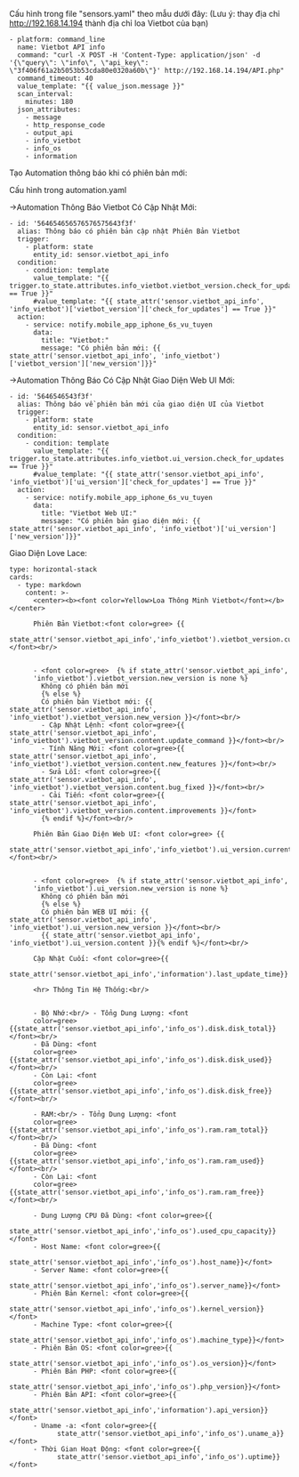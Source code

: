 Cấu hình trong file "sensors.yaml" theo mẫu dưới đây:
(Lưu ý: thay địa chỉ http://192.168.14.194 thành địa chỉ loa Vietbot của bạn)

    - platform: command_line
      name: Vietbot API info
      command: "curl -X POST -H 'Content-Type: application/json' -d '{\"query\": \"info\", \"api_key\": \"3f406f61a2b5053b53cda80e0320a60b\"}' http://192.168.14.194/API.php"
      command_timeout: 40
      value_template: "{{ value_json.message }}"
      scan_interval:
        minutes: 180
      json_attributes:
        - message
        - http_response_code
        - output_api
        - info_vietbot
        - info_os
        - information

Tạo Automation thông báo khi có phiên bản mới:

Cấu hình trong automation.yaml

->Automation Thông Báo Vietbot Có Cập Nhật Mới:

    - id: '564654656576576575643f3f'
      alias: Thông báo có phiên bản cập nhật Phiên Bản Vietbot
      trigger:
        - platform: state
          entity_id: sensor.vietbot_api_info
      condition:
        - condition: template
          value_template: "{{ trigger.to_state.attributes.info_vietbot.vietbot_version.check_for_updates == True }}"
          #value_template: "{{ state_attr('sensor.vietbot_api_info', 'info_vietbot')['vietbot_version']['check_for_updates'] == True }}"
      action:
        - service: notify.mobile_app_iphone_6s_vu_tuyen
          data:
            title: "Vietbot:"
            message: "Có phiên bản mới: {{ state_attr('sensor.vietbot_api_info', 'info_vietbot')['vietbot_version']['new_version']}}"

->Automation Thông Báo  Có Cập Nhật Giao Diện Web UI Mới:

    - id: '5646546543f3f'
      alias: Thông báo về phiên bản mới của giao diện UI của Vietbot
      trigger:
        - platform: state
          entity_id: sensor.vietbot_api_info
      condition:
        - condition: template
          value_template: "{{ trigger.to_state.attributes.info_vietbot.ui_version.check_for_updates == True }}"
          #value_template: "{{ state_attr('sensor.vietbot_api_info', 'info_vietbot')['ui_version']['check_for_updates'] == True }}"
      action:
        - service: notify.mobile_app_iphone_6s_vu_tuyen
          data:
            title: "Vietbot Web UI:"
            message: "Có phiên bản giao diện mới: {{ state_attr('sensor.vietbot_api_info', 'info_vietbot')['ui_version']['new_version']}}"


Giao Diện Love Lace:

    type: horizontal-stack
    cards:
      - type: markdown
        content: >-
          <center><b><font color=Yellow>Loa Thông Minh Vietbot</font></b></center>

          Phiên Bản Vietbot:<font color=gree> {{
          state_attr('sensor.vietbot_api_info','info_vietbot').vietbot_version.current_version}}</font><br/>


          - <font color=gree>  {% if state_attr('sensor.vietbot_api_info',
          'info_vietbot').vietbot_version.new_version is none %}
            Không có phiên bản mới
            {% else %}
            Có phiên bản Vietbot mới: {{ state_attr('sensor.vietbot_api_info', 'info_vietbot').vietbot_version.new_version }}</font><br/>
            - Cập Nhật Lệnh: <font color=gree>{{ state_attr('sensor.vietbot_api_info', 'info_vietbot').vietbot_version.content.update_command }}</font><br/>
            - Tính Năng Mới: <font color=gree>{{ state_attr('sensor.vietbot_api_info', 'info_vietbot').vietbot_version.content.new_features }}</font><br/>
            - Sửa Lỗi: <font color=gree>{{ state_attr('sensor.vietbot_api_info', 'info_vietbot').vietbot_version.content.bug_fixed }}</font><br/>
            - Cải Tiến: <font color=gree>{{ state_attr('sensor.vietbot_api_info', 'info_vietbot').vietbot_version.content.improvements }}</font>
            {% endif %}</font><br/>
        
          Phiên Bản Giao Diện Web UI: <font color=gree> {{
          state_attr('sensor.vietbot_api_info','info_vietbot').ui_version.current_version}}</font><br/>


          - <font color=gree>  {% if state_attr('sensor.vietbot_api_info',
          'info_vietbot').ui_version.new_version is none %}
            Không có phiên bản mới
            {% else %}
            Có phiên bản WEB UI mới: {{ state_attr('sensor.vietbot_api_info', 'info_vietbot').ui_version.new_version }}</font><br/>
            {{ state_attr('sensor.vietbot_api_info', 'info_vietbot').ui_version.content }}{% endif %}</font><br/>

          Cập Nhật Cuối: <font color=gree>{{
                state_attr('sensor.vietbot_api_info','information').last_update_time}}'</font>

          <hr> Thông Tin Hệ Thống:<br/>

      
          - Bộ Nhớ:<br/> - Tổng Dung Lượng: <font
          color=gree>{{state_attr('sensor.vietbot_api_info','info_os').disk.disk_total}}</font><br/>
          - Đã Dùng: <font
          color=gree>{{state_attr('sensor.vietbot_api_info','info_os').disk.disk_used}}</font><br/>
          - Còn Lại: <font
          color=gree>{{state_attr('sensor.vietbot_api_info','info_os').disk.disk_free}}</font><br/>

          - RAM:<br/> - Tổng Dung Lượng: <font
          color=gree>{{state_attr('sensor.vietbot_api_info','info_os').ram.ram_total}}</font><br/>
          - Đã Dùng: <font
          color=gree>{{state_attr('sensor.vietbot_api_info','info_os').ram.ram_used}}</font><br/>
          - Còn Lại: <font
          color=gree>{{state_attr('sensor.vietbot_api_info','info_os').ram.ram_free}}</font><br/>

          - Dung Lượng CPU Đã Dùng: <font color=gree>{{
                state_attr('sensor.vietbot_api_info','info_os').used_cpu_capacity}}</font>
          - Host Name: <font color=gree>{{
                state_attr('sensor.vietbot_api_info','info_os').host_name}}</font>
          - Server Name: <font color=gree>{{
                state_attr('sensor.vietbot_api_info','info_os').server_name}}</font>
          - Phiên Bản Kernel: <font color=gree>{{
                state_attr('sensor.vietbot_api_info','info_os').kernel_version}}</font>
          - Machine Type: <font color=gree>{{
                state_attr('sensor.vietbot_api_info','info_os').machine_type}}</font>
          - Phiên Bản OS: <font color=gree>{{
                state_attr('sensor.vietbot_api_info','info_os').os_version}}</font>
          - Phiên Bản PHP: <font color=gree>{{
                state_attr('sensor.vietbot_api_info','info_os').php_version}}</font>
          - Phiên Bản API: <font color=gree>{{
                state_attr('sensor.vietbot_api_info','information').api_version}}</font>
          - Uname -a: <font color=gree>{{
                state_attr('sensor.vietbot_api_info','info_os').uname_a}}</font>
          - Thời Gian Hoạt Động: <font color=gree>{{
                state_attr('sensor.vietbot_api_info','info_os').uptime}}</font>
